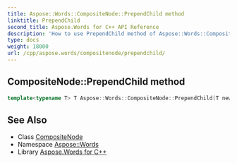 ```yaml
---
title: Aspose::Words::CompositeNode::PrependChild method
linktitle: PrependChild
second_title: Aspose.Words for C++ API Reference
description: 'How to use PrependChild method of Aspose::Words::CompositeNode class in C++.'
type: docs
weight: 18000
url: /cpp/aspose.words/compositenode/prependchild/
---
```

## CompositeNode::PrependChild method




```cpp
template<typename T> T Aspose::Words::CompositeNode::PrependChild(T newChild)
```

## See Also

* Class [CompositeNode](../)
* Namespace [Aspose::Words](../../)
* Library [Aspose.Words for C++](../../../)
